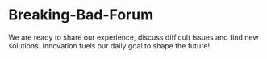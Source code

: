 # Breaking-Bad-Forum
We are ready to share our experience, discuss difficult issues and find new solutions. Innovation fuels our daily goal to shape the future!
